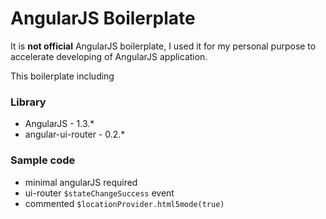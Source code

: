 # AngularJS Boilerplate

It is **not official** AngularJS boilerplate, I used it for my personal purpose to accelerate developing of AngularJS application. 

This boilerplate including

### Library
* AngularJS - 1.3.*
* angular-ui-router - 0.2.*

### Sample code
* minimal angularJS required 
* ui-router `$stateChangeSuccess` event
* commented `$locationProvider.html5mode(true)`